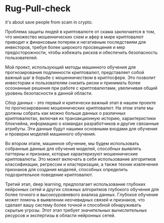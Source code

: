 # Rug-Pull-check
it's about save people from scam in crypto.

Проблема защиты людей в криптовалюте от скама заключается в том, что множество мошеннических схем и афер в мире криптовалют приводит к финансовым потерям и негативным последствиям для инвесторов, требуя более широкого просвещения и мер предосторожности, чтобы избежать рисков и обеспечить безопасность пользователей.

Мой проект, использующий методы машинного обучения для прогнозирования подлинности криптовалют, представляет собой важный шаг в борьбе с мошенничеством в криптосфере. Это позволит инвесторам и пользователям снизить риски и принимать более осознанные решения при работе с криптовалютами, увеличивая общий уровень безопасности в данной области.

Сбор данных - это первый и критически важный этап в нашем проекте по прогнозированию мошеннических криптовалют. На этом этапе мы должны собрать как можно больше данных о различных криптовалютах, включая их транзакционную историю, характеристики блокчейна, информацию о командах разработчиков и другие связанные атрибуты. Эти данные будут нашими основными входами для обучения и проверки моделей машинного обучения.

Во втором этапе, машинное обучение, мы будем использовать собранные данные для обучения моделей, способных выявлять паттерны и признаки, которые характеризуют мошеннические криптовалюты. Это может включать в себя использование алгоритмов классификации, регрессии и кластеризации, а также техник извлечения признаков для создания моделей, способных определить подозрительное поведение криптовалют.

Третий этап, deep learning, предполагает использование глубоких нейронных сетей и других сложных алгоритмов глубокого обучения для более точного и высокоуровневого анализа данных. Глубокое обучение может помочь в выявлении неочевидных связей и признаков, что сделает вашу систему более точной и способной обнаруживать скрытые угрозы. Этот этап требует значительных вычислительных ресурсов и экспертизы в области нейронных сетей.
